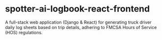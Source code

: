 # spotter-ai-logbook-react-frontend
A full-stack web application (Django &amp; React) for generating truck driver daily log sheets based on trip details, adhering to FMCSA Hours of Service (HOS) regulations.
